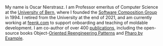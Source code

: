 My name is Oscar Nierstrasz.
I am Professor emeritus of Computer Science at the [University of Bern](http://www.unibe.ch/index_eng.html), where I founded the [Software Composition Group](https://scg.unibe.ch/) in 1994.
I retired from the University at the end of 2021, and am currently working at [feenk.com](https://feenk.com/about/) to support onboarding and teaching of moldable development. 
I am co-author of over 400 [publications](https://www.oscar.nierstrasz.org/publications), including the open-source books Object-[Oriented Reengineering Patterns](https://www.oscar.nierstrasz.org/oorp/) and [Pharo by Example](http://books.pharo.org/).

<!--
**onierstrasz/onierstrasz** is a ✨ _special_ ✨ repository because its `README.md` (this file) appears on your GitHub profile.

Here are some ideas to get you started:

- 🔭 I’m currently working on ...
- 🌱 I’m currently learning ...
- 👯 I’m looking to collaborate on ...
- 🤔 I’m looking for help with ...
- 💬 Ask me about ...
- 📫 How to reach me: ...
- 😄 Pronouns: ...
- ⚡ Fun fact: ...
-->
